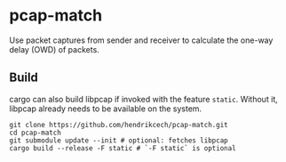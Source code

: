 # pcap-match
Use packet captures from sender and receiver to calculate the one-way delay (OWD) of packets.

## Build
cargo can also build libpcap if invoked with the feature `static`. Without it, libpcap already needs to be available on the system.
```
git clone https://github.com/hendrikcech/pcap-match.git  
cd pcap-match
git submodule update --init # optional: fetches libpcap
cargo build --release -F static # `-F static` is optional
```